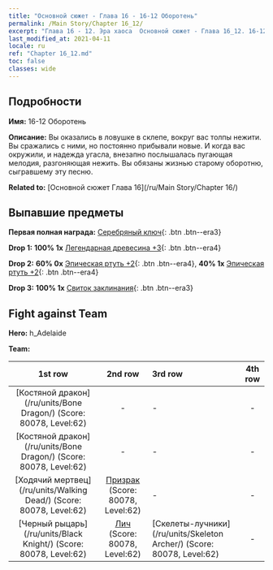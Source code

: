 ```yaml
---
title: "Основной сюжет - Глава 16 - 16-12 Оборотень"
permalink: /Main Story/Chapter 16_12/
excerpt: "Глава 16 - 12. Эра хаоса  Основной сюжет - Глава 16_12. 16-12 Оборотень"
last_modified_at: 2021-04-11
locale: ru
ref: "Chapter 16_12.md"
toc: false
classes: wide
---
```


## Подробности

 **Имя:** 16-12 Оборотень

 **Описание:** Вы оказались в ловушке в склепе, вокруг вас толпы нежити. Вы сражались с ними, но постоянно прибывали новые. И когда вас окружили, и надежда угасла, внезапно послышалась пугающая мелодия, разгоняющая нежить. Вы обязаны жизнью старому оборотню, сыгравшему эту песню.

 **Related to:** [Основной сюжет Глава 16](/ru/Main Story/Chapter 16/)

## Выпавшие предметы

 **Первая полная награда:** [Серебряный ключ](/ru/Items/con_693/){: .btn .btn--era3}

 **Drop 1:** **100% 1x** [Легендарная древесина +3](/ru/Items/mat_55/){: .btn .btn--era4}

 **Drop 2:** **60% 0x** [Эпическая ртуть +2](/ru/Items/mat_49/){: .btn .btn--era4}, **40% 1x** [Эпическая ртуть +2](/ru/Items/mat_49/){: .btn .btn--era4}

 **Drop 3:** **100% 1x** [Свиток заклинания](/ru/Items/con_694/){: .btn .btn--era3}


## Fight against Team
 **Hero:** h_Adelaide

 **Team:**


  | 1st row | 2nd row | 3rd row | 4th row |
  |:----:|:----:|:----|:----:|
  | [Костяной дракон](/ru/units/Bone Dragon/) (Score: 80078, Level:62)  | - | - | - |
  | [Костяной дракон](/ru/units/Bone Dragon/) (Score: 80078, Level:62)  | - | - | - |
  | [Ходячий мертвец](/ru/units/Walking Dead/) (Score: 80078, Level:62)  | [Призрак](/ru/units/Wight/) (Score: 80078, Level:62)  | - | - |
  | [Черный рыцарь](/ru/units/Black Knight/) (Score: 80078, Level:62)  | [Лич](/ru/units/Lich/) (Score: 80078, Level:62)  | [Скелеты-лучники](/ru/units/Skeleton Archer/) (Score: 80078, Level:62)  | - |


